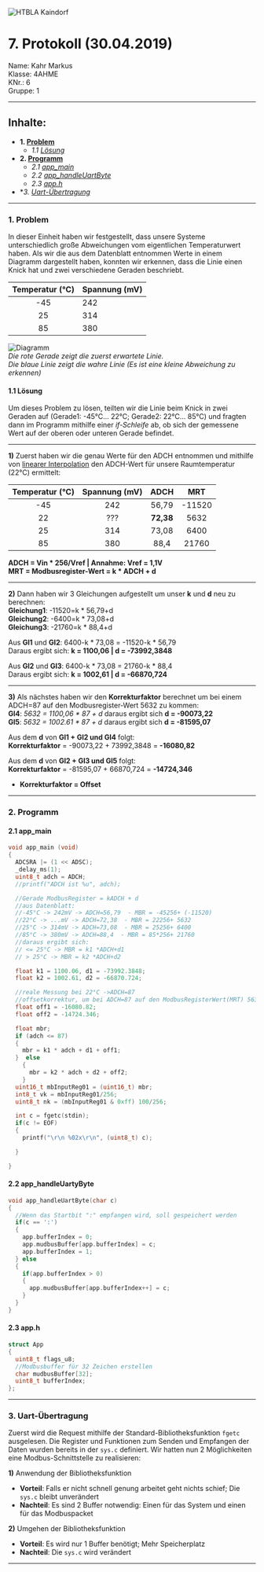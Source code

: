 ![HTBLA Kaindorf](https://github.com/HTLMechatronics/m15-la1-sx/blob/kahmam15/rsz_htl_kaindorf_logosvg.png)
# 7. Protokoll (30.04.2019)
Name: Kahr Markus  
Klasse: 4AHME  
KNr.: 6  
Gruppe: 1  
___

## Inhalte:  

* **1. [Problem](#Server-client)**  
   * *1.1 [Lösung](#response)*  
* **2. [Programm](#Programm)**  
   * *2.1 [app_main](#Main-Programm)* 
   * *2.2 [app_handleUartByte](#Register-Konfiguration)*  
   * *2.3 [app.h](#header)*   
* **3. [Uart-Übertragung](#Imple)*
   
___
  <a name="Server-client"></a>
### 1. Problem
In dieser Einheit haben wir festgestellt, dass unsere Systeme unterschiedlich große Abweichungen vom eigentlichen Temperaturwert haben. 
Als wir die aus dem Datenblatt entnommen Werte in einem Diagramm dargestellt haben, konnten wir erkennen, dass die Linie einen Knick hat und zwei verschiedene Geraden beschriebt.  

| Temperatur (°C) | Spannung (mV) |  
|:---------------:|:--------------|  
|-45 |242 |
|25  |314 |
|85  |380 |

![Diagramm](https://github.com/HTLMechatronics/m15-la1-sx/blob/kahmam15/Diagramm.PNG)  
*Die rote Gerade zeigt die zuerst erwartete Linie.*  
*Die blaue Linie  zeigt die wahre Linie (Es ist eine kleine Abweichung zu erkennen)*
    
<a name="response"></a>
#### 1.1 Lösung  
Um dieses Problem zu lösen, teilten wir die Linie beim Knick in zwei Geraden auf (Gerade1: -45°C... 22°C; Gerade2: 22°C... 85°C) und fragten dann im Programm mithilfe einer *if-Schleife* ab, ob sich der gemessene Wert auf der oberen oder unteren Gerade befindet.  
  
___
**1)** Zuerst haben wir die genau Werte für den ADCH entnommen und mithilfe von [linearer Interpolation] den ADCH-Wert für unsere Raumtemperatur (22°C) ermittelt:  

| Temperatur (°C) | Spannung (mV) | ADCH | MRT |  
|:---------------:|:-------------:|:----:|:---:|  
|-45 |242 |56,79 |-11520 |
|22  |??? |**72,38** | 5632 |
|25  |314 |73,08 |6400 |
|85  |380 |88,4  |21760 |  
  
**ADCH = Vin * 256/Vref | Annahme: Vref = 1,1V**  
**MRT = Modbusregister-Wert = k * ADCH + d**  
  
___
**2)** Dann haben wir 3 Gleichungen aufgestellt um unser **k** und **d** neu zu berechnen:  
**Gleichung1**: -11520=k * 56,79+d  
**Gleichung2**: -6400=k * 73,08+d  
**Gleichung3**: -21760=k * 88,4+d  

Aus **Gl1** und **Gl2**: 6400-k * 73,08  = -11520-k * 56,79  
Daraus ergibt sich: **k = 1100,06 | d = -73992,3848**  
  
Aus **Gl2** und **Gl3**: 6400-k * 73,08 = 21760-k * 88,4  
Daraus ergibt sich: **k = 1002,61 | d = -66870,724**  
  
___
**3)** Als nächstes haben wir den **Korrekturfaktor** berechnet um bei einem ADCH=87 auf den Modbusregister-Wert 5632 zu kommen:  
**Gl4**: *5632 = 1100,06 * 87 + d* daraus ergibt sich **d = -90073,22**  
**Gl5**: *5632 = 1002.61 * 87 + d* daraus ergibt sich **d = -81595,07**  
  
Aus dem **d** von **Gl1 + Gl2 und Gl4** folgt:  
**Korrekturfaktor** = -90073,22 + 73992,3848 = **-16080,82**  
  
Aus dem **d** von **Gl2 + Gl3 und Gl5** folgt:  
**Korrekturfaktor** = -81595,07 + 66870,724 = **-14724,346**  
  
* **Korrekturfaktor = Offset**  


___  

<a name="Programm"></a>
### 2. Programm   
    
<a name="Main-Programm"></a>
#### 2.1 app_main
```c
void app_main (void)
{
  ADCSRA |= (1 << ADSC);
  _delay_ms(1);
  uint8_t adch = ADCH;
  //printf("ADCH ist %u", adch);

  //Gerade ModbusRegister = kADCH + d
  //aus Datenblatt: 
  //-45°C -> 242mV -> ADCH=56,79  - MBR = -45256+ (-11520)
  //22°C -> ...mV -> ADCH=72,38  - MBR = 22256+ 5632
  //25°C -> 314mV -> ADCH=73,08  - MBR = 25256+ 6400
  //85°C -> 380mV -> ADCH=88,4  - MBR = 85*256+ 21760
  //daraus ergibt sich:
  // <= 25°C -> MBR = k1 *ADCH+d1
  // > 25°C -> MBR = k2 *ADCH+d2

  float k1 = 1100.06, d1 = -73992.3848;
  float k2 = 1002.61, d2 = -66870.724;

  //reale Messung bei 22°C ->ADCH=87
  //offsetkorrektur, um bei ADCH=87 auf den ModbusRegisterWert(MRT) 5632 zu kommen
  float off1 = -16080.82;
  float off2 = -14724.346;

  float mbr;
  if (adch <= 87)
  {
    mbr = k1 * adch + d1 + off1;
  }  else
    {
      mbr = k2 * adch + d2 + off2;
    }
  uint16_t mbInputReg01 = (uint16_t) mbr;
  int8_t vk = mbInputReg01/256;
  uint8_t nk = (mbInputReg01 & 0xff) 100/256;

  int c = fgetc(stdin);
  if(c != EOF)
  {
    printf("\r\n %02x\r\n", (uint8_t) c);

  }

}
```  
<a name="Register-Konfiguration"></a>
#### 2.2 app_handleUartyByte

```c
void app_handleUartByte(char c)
{
  //Wenn das Startbit ":" empfangen wird, soll gespeichert werden
  if(c == ':')
  {
    app.bufferIndex = 0;
    app.mudbusBuffer[app.bufferIndex] = c;
    app.bufferIndex = 1;
  } else
  {
    if(app.bufferIndex > 0)
    {
      app.mudbusBuffer[app.bufferIndex++] = c;
    }
  }
}
```  

<a name="header"></a>
#### 2.3 app.h  

```c
struct App
{
  uint8_t flags_u8;
  //Modbusbuffer für 32 Zeichen erstellen
  char mudbusBuffer[32];
  uint8_t bufferIndex;
};
```
___
  
<a name="Imple"></a>
### 3. Uart-Übertragung
Zuerst wird die Request mithilfe der Standard-Bibliotheksfunktion `fgetc` ausgelesen. Die Register und Funktionen zum Senden und Empfangen der Daten wurden bereits in der `sys.c` definiert. Wir hatten nun 2 Möglichkeiten eine Modbus-Schnittstelle zu realisieren: 
  
**1)** Anwendung der Bibliotheksfunktion  
* **Vorteil**: Falls er nicht schnell genung arbeitet geht nichts schief; Die `sys.c` bleibt unverändert  
* **Nachteil**: Es sind 2 Buffer notwendig: Einen für das System und einen für das Modbuspacket  
  
**2)** Umgehen der Bibliotheksfunktion
* **Vorteil**: Es wird nur 1 Buffer benötigt; Mehr Speicherplatz  
* **Nachteil**: Die `sys.c` wird verändert  

___  

[linearer Interpolation]:https://www.bauformeln.de/mathematik/lineare-interpolation/
